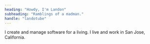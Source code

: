 ```yaml
---
heading: "Howdy, I'm Landon"
subheading: "Ramblings of a madman."
handle: "landotube"
---
```


I create and manage software for a living. I live and work in San Jose, California.

